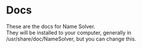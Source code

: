 
# Docs

These are the docs for Name Solver. \
They will be installed to your computer, generally in /usr/share/doc/NameSolver, but you can change this.
